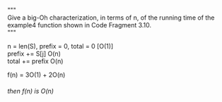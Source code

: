 """   
Give a big-Oh characterization, in terms of n, of the running time of the
example4 function shown in Code Fragment 3.10.   
"""   

n = len(S), prefix = 0, total = 0 [O(1)]     
prefix += S[j] O(n)   
total += prefix O(n)   

f(n) = 3O(1) + 2O(n)   
###### then f(n) is O(n)  